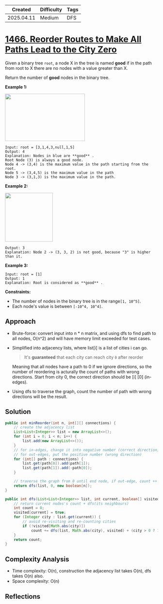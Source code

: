 | Created    | Difficulty | Tags |
| ---------- | ---------- | ---- |
| 2025.04.11 | Medium     | DFS  |



# [1466. Reorder Routes to Make All Paths Lead to the City Zero](https://leetcode.com/problems/reorder-routes-to-make-all-paths-lead-to-the-city-zero/description/?envType=study-plan-v2&envId=leetcode-75)

Given a binary tree `root`, a node X in the tree is named **good**  if in the path from root to X there are no nodes with a value greater than X.

Return the number of **good**  nodes in the binary tree.

**Example 1:** 

**<img alt="" src="https://assets.leetcode.com/uploads/2020/04/02/test_sample_1.png" style="width: 263px; height: 156px;">** 

```
Input: root = [3,1,4,3,null,1,5]
Output: 4
Explanation: Nodes in blue are **good** .
Root Node (3) is always a good node.
Node 4 -> (3,4) is the maximum value in the path starting from the root.
Node 5 -> (3,4,5) is the maximum value in the path
Node 3 -> (3,1,3) is the maximum value in the path.
```
**Example 2:** 

**<img alt="" src="https://assets.leetcode.com/uploads/2020/04/02/test_sample_2.png" style="width: 157px; height: 161px;">** 

```Input: root = [3,3,null,4,2]
Output: 3
Explanation: Node 2 -> (3, 3, 2) is not good, because "3" is higher than it.
```

**Example 3:** 

```
Input: root = [1]
Output: 1
Explanation: Root is considered as **good** .
```

**Constraints:** 

- The number of nodes in the binary tree is in the range`[1, 10^5]`.
- Each node's value is between `[-10^4, 10^4]`.

## Approach

- Brute-force: convert input into n * n matrix, and using dfs to find path to all nodes, O(n^2) and will have memory limit exceeded for test cases.

- Simplified into adjacency lists, where list[i] is a list of cities i can go.

  > It's **guaranteed** that each city can reach city `0` after reorder

  Meaning that all nodes have a path to 0 if we ignore directions, so the number of reordering is acturally the count of paths with wrong directions. Start from city 0, the correct direction should be [i] [0] (in-edges). 

- Using dfs to traverse the graph, count the number of path with wrong directions will be the result.

## Solution

```java
public int minReorder(int n, int[][] connections) {
    // create the adjacency list
    List<List<Integer>> list = new ArrayList<>();
    for (int i = 0; i < n; i++) {
        list.add(new ArrayList<>());
    }
  	// for in-edges, change it into negative number (correct direction)
  	// for out-edges, put the positive number (wrong direction)
    for (int[] path : connections) {
        list.get(path[0]).add(path[1]);
        list.get(path[1]).add(-path[0]);
    }

    // traverse the graph from 0 until end node, if out-edge, count ++
    return dfs(list, 0, new boolean[n]);
}

public int dfs(List<List<Integer>> list, int current, boolean[] visited) {
    // return current nodes's count + dfs(its neighbours)
    int count = 0;
    visited[current] = true;
    for (Integer city : list.get(current)) {
      	// avoid re-visiting and re-counting cities
        if (!visited[Math.abs(city)])
            count += dfs(list, Math.abs(city), visited) + (city > 0 ? 1 : 0);
    }
    return count;
}
```

## Complexity Analysis

- Time complexity: O(n), construction the adjacency list takes O(n), dfs takes O(n) also.
- Space complexity: O(n)

## Reflections